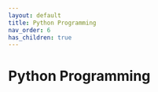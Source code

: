 ```yaml
---
layout: default
title: Python Programming
nav_order: 6
has_children: true
---
```


# Python Programming